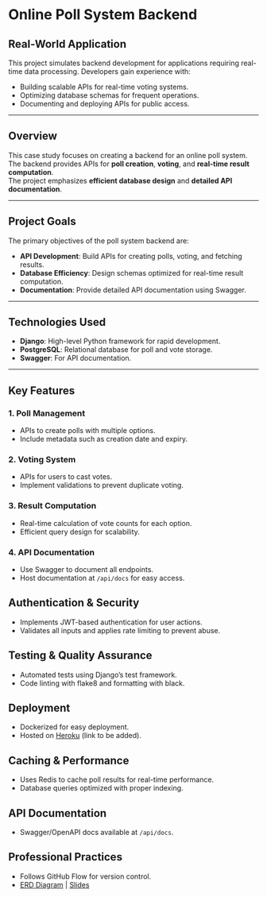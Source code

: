 # Online Poll System Backend

## Real-World Application

This project simulates backend development for applications requiring real-time data processing. Developers gain experience with:

- Building scalable APIs for real-time voting systems.
- Optimizing database schemas for frequent operations.
- Documenting and deploying APIs for public access.

---

## Overview

This case study focuses on creating a backend for an online poll system.  
The backend provides APIs for **poll creation**, **voting**, and **real-time result computation**.  
The project emphasizes **efficient database design** and **detailed API documentation**.

---

## Project Goals

The primary objectives of the poll system backend are:

- **API Development**: Build APIs for creating polls, voting, and fetching results.
- **Database Efficiency**: Design schemas optimized for real-time result computation.
- **Documentation**: Provide detailed API documentation using Swagger.

---

## Technologies Used

- **Django**: High-level Python framework for rapid development.
- **PostgreSQL**: Relational database for poll and vote storage.
- **Swagger**: For API documentation.

---

## Key Features

### 1. Poll Management

- APIs to create polls with multiple options.
- Include metadata such as creation date and expiry.

### 2. Voting System

- APIs for users to cast votes.
- Implement validations to prevent duplicate voting.

### 3. Result Computation

- Real-time calculation of vote counts for each option.
- Efficient query design for scalability.

### 4. API Documentation

- Use Swagger to document all endpoints.
- Host documentation at `/api/docs` for easy access.

## Authentication & Security

- Implements JWT-based authentication for user actions.
- Validates all inputs and applies rate limiting to prevent abuse.

## Testing & Quality Assurance

- Automated tests using Django’s test framework.
- Code linting with flake8 and formatting with black.

## Deployment

- Dockerized for easy deployment.
- Hosted on [Heroku](https://heroku.com/) (link to be added).

## Caching & Performance

- Uses Redis to cache poll results for real-time performance.
- Database queries optimized with proper indexing.

## API Documentation

- Swagger/OpenAPI docs available at `/api/docs`.

## Professional Practices

- Follows GitHub Flow for version control.
- [ERD Diagram](link) | [Slides](link)
